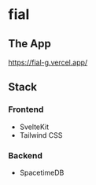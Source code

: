 # fial

## The App

<https://fial-g.vercel.app/>

## Stack

### Frontend

- SvelteKit
- Tailwind CSS

### Backend

- SpacetimeDB
